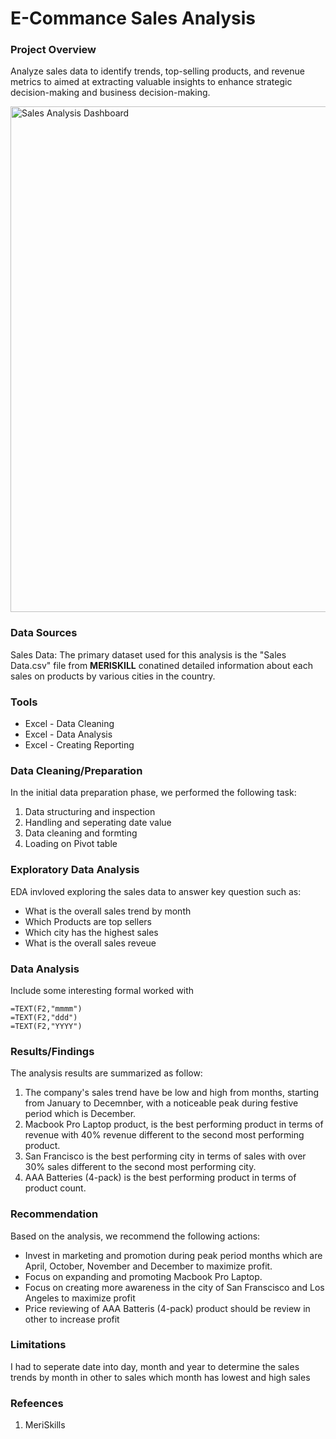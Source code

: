 # E-Commance Sales Analysis

### Project Overview

Analyze sales data to identify trends, top-selling products, and revenue metrics to aimed at extracting valuable insights to enhance strategic decision-making and business decision-making.

<img width="809" alt="Sales Analysis Dashboard" src="https://github.com/user-attachments/assets/2b1e9b7c-d37a-474b-8f99-b7dd738e1401">





### Data Sources

Sales Data: The primary dataset used for this analysis is the "Sales Data.csv" file from **MERISKILL** conatined detailed information about each sales on products by various cities in the country.

### Tools 

- Excel - Data Cleaning
- Excel - Data Analysis
- Excel - Creating Reporting

### Data Cleaning/Preparation

In the initial data preparation phase, we performed the following task:

1. Data structuring and inspection
2. Handling and seperating date value
3. Data cleaning and formting
4. Loading on Pivot table

### Exploratory Data Analysis

EDA invloved exploring the sales data to answer key question such as:

- What is the overall sales trend by month
- Which Products are top sellers
- Which city has the highest sales
- What is the overall sales reveue

### Data Analysis

Include some interesting formal worked with

``` Excel
=TEXT(F2,"mmmm")
=TEXT(F2,"ddd")
=TEXT(F2,"YYYY")
```

### Results/Findings

The analysis results are summarized as follow:
1. The company's sales trend have be low and high from months, starting from January to Decemnber, with a noticeable peak during festive period which is December.
2. Macbook Pro Laptop product, is the best performing product in terms of revenue with 40% revenue different to the second most performing product.
3. San Francisco is the best performing city in terms of sales with over 30% sales different to the second most performing city.
4. AAA Batteries (4-pack) is the best performing product in terms of product count.

### Recommendation

Based on the analysis, we recommend the following actions:
- Invest in marketing and promotion during peak period months which are April, October, November and December to maximize profit.
- Focus on expanding and promoting Macbook Pro Laptop.
- Focus on creating more awareness in the city of San Franscisco and Los Angeles to maximize profit 
- Price reviewing of AAA Batteris (4-pack) product should be review in other to increase profit

### Limitations

I had to seperate date into day, month and year to determine the sales trends by month in other to sales which month has lowest and high sales 

### Refeences

1. MeriSkills 










